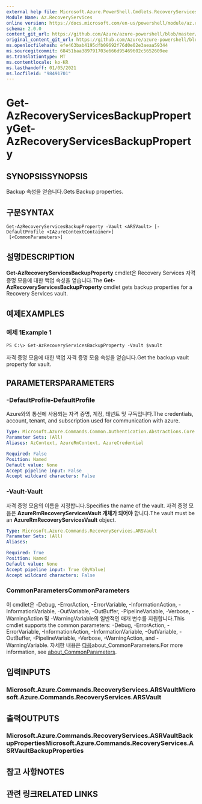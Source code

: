 ```yaml
---
external help file: Microsoft.Azure.PowerShell.Cmdlets.RecoveryServices.dll-Help.xml
Module Name: Az.RecoveryServices
online version: https://docs.microsoft.com/en-us/powershell/module/az.recoveryservices/get-azrecoveryservicesbackupproperty
schema: 2.0.0
content_git_url: https://github.com/Azure/azure-powershell/blob/master/src/RecoveryServices/RecoveryServices/help/Get-AzRecoveryServicesBackupProperty.md
original_content_git_url: https://github.com/Azure/azure-powershell/blob/master/src/RecoveryServices/RecoveryServices/help/Get-AzRecoveryServicesBackupProperty.md
ms.openlocfilehash: efe463bab4195dfb09692f76d0e02e3aeaa59344
ms.sourcegitcommit: 68451baa389791703e666d95469602c5652609ee
ms.translationtype: MT
ms.contentlocale: ko-KR
ms.lasthandoff: 01/05/2021
ms.locfileid: "98491701"
---
```

# <span data-ttu-id="d377c-101">Get-AzRecoveryServicesBackupProperty</span><span class="sxs-lookup"><span data-stu-id="d377c-101">Get-AzRecoveryServicesBackupProperty</span></span>

## <span data-ttu-id="d377c-102">SYNOPSIS</span><span class="sxs-lookup"><span data-stu-id="d377c-102">SYNOPSIS</span></span>
<span data-ttu-id="d377c-103">Backup 속성을 얻습니다.</span><span class="sxs-lookup"><span data-stu-id="d377c-103">Gets Backup properties.</span></span>

## <span data-ttu-id="d377c-104">구문</span><span class="sxs-lookup"><span data-stu-id="d377c-104">SYNTAX</span></span>

```
Get-AzRecoveryServicesBackupProperty -Vault <ARSVault> [-DefaultProfile <IAzureContextContainer>]
 [<CommonParameters>]
```

## <span data-ttu-id="d377c-105">설명</span><span class="sxs-lookup"><span data-stu-id="d377c-105">DESCRIPTION</span></span>
<span data-ttu-id="d377c-106">**Get-AzRecoveryServicesBackupProperty** cmdlet은 Recovery Services 자격 증명 모음에 대한 백업 속성을 얻습니다.</span><span class="sxs-lookup"><span data-stu-id="d377c-106">The **Get-AzRecoveryServicesBackupProperty** cmdlet gets backup properties for a Recovery Services vault.</span></span>

## <span data-ttu-id="d377c-107">예제</span><span class="sxs-lookup"><span data-stu-id="d377c-107">EXAMPLES</span></span>

### <span data-ttu-id="d377c-108">예제 1</span><span class="sxs-lookup"><span data-stu-id="d377c-108">Example 1</span></span>
```
PS C:\> Get-AzRecoveryServicesBackupProperty -Vault $vault
```

<span data-ttu-id="d377c-109">자격 증명 모음에 대한 백업 자격 증명 모음 속성을 얻습니다.</span><span class="sxs-lookup"><span data-stu-id="d377c-109">Get the backup vault property for vault.</span></span>

## <span data-ttu-id="d377c-110">PARAMETERS</span><span class="sxs-lookup"><span data-stu-id="d377c-110">PARAMETERS</span></span>

### <span data-ttu-id="d377c-111">-DefaultProfile</span><span class="sxs-lookup"><span data-stu-id="d377c-111">-DefaultProfile</span></span>
<span data-ttu-id="d377c-112">Azure와의 통신에 사용되는 자격 증명, 계정, 테넌트 및 구독입니다.</span><span class="sxs-lookup"><span data-stu-id="d377c-112">The credentials, account, tenant, and subscription used for communication with azure.</span></span>

```yaml
Type: Microsoft.Azure.Commands.Common.Authentication.Abstractions.Core.IAzureContextContainer
Parameter Sets: (All)
Aliases: AzContext, AzureRmContext, AzureCredential

Required: False
Position: Named
Default value: None
Accept pipeline input: False
Accept wildcard characters: False
```

### <span data-ttu-id="d377c-113">-Vault</span><span class="sxs-lookup"><span data-stu-id="d377c-113">-Vault</span></span>
<span data-ttu-id="d377c-114">자격 증명 모음의 이름을 지정합니다.</span><span class="sxs-lookup"><span data-stu-id="d377c-114">Specifies the name of the vault.</span></span>
<span data-ttu-id="d377c-115">자격 증명 모음은 **AzureRmRecoveryServicesVault 개체가 되어야** 합니다.</span><span class="sxs-lookup"><span data-stu-id="d377c-115">The vault must be an **AzureRmRecoveryServicesVault** object.</span></span>

```yaml
Type: Microsoft.Azure.Commands.RecoveryServices.ARSVault
Parameter Sets: (All)
Aliases:

Required: True
Position: Named
Default value: None
Accept pipeline input: True (ByValue)
Accept wildcard characters: False
```

### <span data-ttu-id="d377c-116">CommonParameters</span><span class="sxs-lookup"><span data-stu-id="d377c-116">CommonParameters</span></span>
<span data-ttu-id="d377c-117">이 cmdlet은 -Debug, -ErrorAction, -ErrorVariable, -InformationAction, -InformationVariable, -OutVariable, -OutBuffer, -PipelineVariable, -Verbose, -WarningAction 및 -WarningVariable의 일반적인 매개 변수를 지원합니다.</span><span class="sxs-lookup"><span data-stu-id="d377c-117">This cmdlet supports the common parameters: -Debug, -ErrorAction, -ErrorVariable, -InformationAction, -InformationVariable, -OutVariable, -OutBuffer, -PipelineVariable, -Verbose, -WarningAction, and -WarningVariable.</span></span> <span data-ttu-id="d377c-118">자세한 내용은 [다음](http://go.microsoft.com/fwlink/?LinkID=113216)about_CommonParameters.</span><span class="sxs-lookup"><span data-stu-id="d377c-118">For more information, see [about_CommonParameters](http://go.microsoft.com/fwlink/?LinkID=113216).</span></span>

## <span data-ttu-id="d377c-119">입력</span><span class="sxs-lookup"><span data-stu-id="d377c-119">INPUTS</span></span>

### <span data-ttu-id="d377c-120">Microsoft.Azure.Commands.RecoveryServices.ARSVault</span><span class="sxs-lookup"><span data-stu-id="d377c-120">Microsoft.Azure.Commands.RecoveryServices.ARSVault</span></span>

## <span data-ttu-id="d377c-121">출력</span><span class="sxs-lookup"><span data-stu-id="d377c-121">OUTPUTS</span></span>

### <span data-ttu-id="d377c-122">Microsoft.Azure.Commands.RecoveryServices.ASRVaultBackupProperties</span><span class="sxs-lookup"><span data-stu-id="d377c-122">Microsoft.Azure.Commands.RecoveryServices.ASRVaultBackupProperties</span></span>

## <span data-ttu-id="d377c-123">참고 사항</span><span class="sxs-lookup"><span data-stu-id="d377c-123">NOTES</span></span>

## <span data-ttu-id="d377c-124">관련 링크</span><span class="sxs-lookup"><span data-stu-id="d377c-124">RELATED LINKS</span></span>
